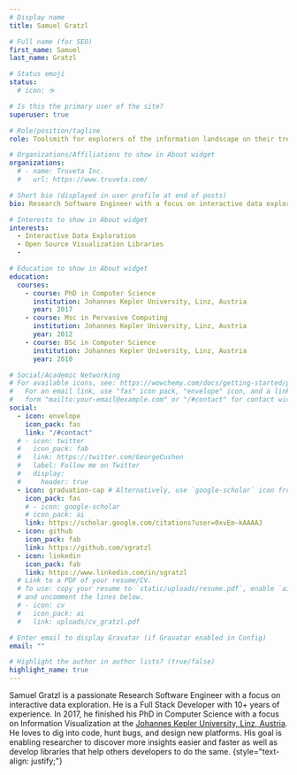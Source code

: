 ```yaml
---
# Display name
title: Samuel Gratzl

# Full name (for SEO)
first_name: Samuel
last_name: Gratzl

# Status emoji
status:
  # icon: ☕️

# Is this the primary user of the site?
superuser: true

# Role/position/tagline
role: Toolsmith for explorers of the information landscape on their treasure hunt for valuable insights

# Organizations/Affiliations to show in About widget
organizations:
  # - name: Truveta Inc.
  #   url: https://www.truveta.com/

# Short bio (displayed in user profile at end of posts)
bio: Research Software Engineer with a focus on interactive data exploration

# Interests to show in About widget
interests:
  - Interactive Data Exploration
  - Open Source Visualization Libraries
  -

# Education to show in About widget
education:
  courses:
    - course: PhD in Computer Science
      institution: Johannes Kepler University, Linz, Austria
      year: 2017
    - course: Msc in Pervasive Computing
      institution: Johannes Kepler University, Linz, Austria
      year: 2012
    - course: BSc in Computer Science
      institution: Johannes Kepler University, Linz, Austria
      year: 2010

# Social/Academic Networking
# For available icons, see: https://wowchemy.com/docs/getting-started/page-builder/#icons
#   For an email link, use "fas" icon pack, "envelope" icon, and a link in the
#   form "mailto:your-email@example.com" or "/#contact" for contact widget.
social:
  - icon: envelope
    icon_pack: fas
    link: "/#contact"
  # - icon: twitter
  #   icon_pack: fab
  #   link: https://twitter.com/GeorgeCushen
  #   label: Follow me on Twitter
  #   display:
  #     header: true
  - icon: graduation-cap # Alternatively, use `google-scholar` icon from `ai` icon pack
    icon_pack: fas
    # - icon: google-scholar
    # icon_pack: ai
    link: https://scholar.google.com/citations?user=0xvEm-kAAAAJ
  - icon: github
    icon_pack: fab
    link: https://github.com/sgratzl
  - icon: linkedin
    icon_pack: fab
    link: https://www.linkedin.com/in/sgratzl
  # Link to a PDF of your resume/CV.
  # To use: copy your resume to `static/uploads/resume.pdf`, enable `ai` icons in `params.yaml`,
  # and uncomment the lines below.
  # - icon: cv
  #   icon_pack: ai
  #   link: uploads/cv_gratzl.pdf

# Enter email to display Gravatar (if Gravatar enabled in Config)
email: ""

# Highlight the author in author lists? (true/false)
highlight_name: true
---
```


Samuel Gratzl is a passionate Research Software Engineer with a focus on interactive data exploration.
He is a Full Stack Developer with 10+ years of experience.
In 2017, he finished his PhD in Computer Science with a focus on Information Visualization at the [Johannes Kepler University, Linz, Austria](https://jku.at).
He loves to dig into code, hunt bugs, and design new platforms.
His goal is enabling researcher to discover more insights easier and faster as well as develop libraries that help others developers to do the same.
{style="text-align: justify;"}

